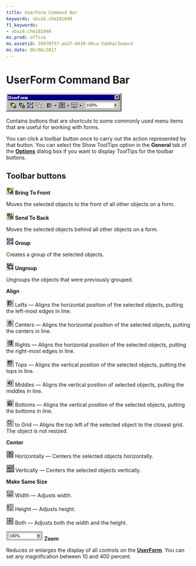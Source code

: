 ```yaml
---
title: UserForm Command Bar
keywords: vbui6.chm181040
f1_keywords:
- vbui6.chm181040
ms.prod: office
ms.assetid: 26670f57-ae27-0410-d4ca-5ab6ac3aaecd
ms.date: 06/08/2017
---
```



# UserForm Command Bar

![Userform command bar](../../../images/dbarvbe_ZA01201595.gif)

Contains buttons that are shortcuts to some commonly used menu items that are useful for working with forms.

You can click a toolbar button once to carry out the action represented by that button. You can select the Show ToolTips option in the **General** tab of the **[Options](options-dialog-box.md)** dialog box if you want to display ToolTips for the toolbar buttons.


## Toolbar buttons


![Toolbar buttons](../../../images/tbr_bfrt_ZA01201680.gif) **Bring To Front**

Moves the selected objects to the front of all other objects on a form.


![Send to back](../../../images/tbr_sbak_ZA01201737.gif) **Send To Back**

Moves the selected objects behind all other objects on a form.


![Group](../../../images/tbr_grp_ZA01201704.gif) **Group**

Creates a group of the selected objects.


![Ungroup](../../../images/tbr_ugrp_ZA01201760.gif) **Ungroup**

Ungroups the objects that were previously grouped.

**Align**


![Left](../../../images/tbr_all_ZA01201672.gif) Lefts — Aligns the horizontal position of the selected objects, putting the left-most edges in line.
    
![Center](../../../images/tbr_alc_ZA01201671.gif) Centers — Aligns the horizontal position of the selected objects, putting the centers in line.
    
![Right](../../../images/tbr_alr_ZA01201674.gif) Rights — Aligns the horizontal position of the selected objects, putting the right-most edges in line.
    
![Top](../../../images/tbr_alt_ZA01201675.gif) Tops — Aligns the vertical position of the selected objects, putting the tops in line.
    
![Middle](../../../images/tbr_alm_ZA01201673.gif) Middles — Aligns the vertical position of selected objects, putting the middles in line.
    
![Bottom](../../../images/tbr_alb_ZA01201670.gif) Bottoms — Aligns the vertical position of the selected objects, putting the bottoms in line.
    
![Grid](../../../images/tbr_altg_ZA01201676.gif) to Grid — Aligns the top left of the selected object to the closest grid. The object is not resized.
    

**Center**

![Horizontal](../../../images/tbr_cenh_ZA01201684.gif) Horizontally — Centers the selected objects horizontally.
    
![Vertical](../../../images/tbr_cenve_ZA01201685.gif) Vertically — Centers the selected objects vertically.
    


**Make Same Size**

![Width](../../../images/tbr_swid_ZA01201752.gif) Width — Adjusts width.
    
![Height](../../../images/tbr_sht_ZA01201744.gif) Height — Adjusts height.
    
![Both](../../../images/tbr_sbth_ZA01201738.gif) Both — Adjusts both the width and the height.
    
![Zoom](../../../images/tbr_zoom_ZA01201769.gif) **Zoom**

Reduces or enlarges the display of all controls on the **[UserForm](userform-window.md)**. You can set any magnification between 10 and 400 percent.


